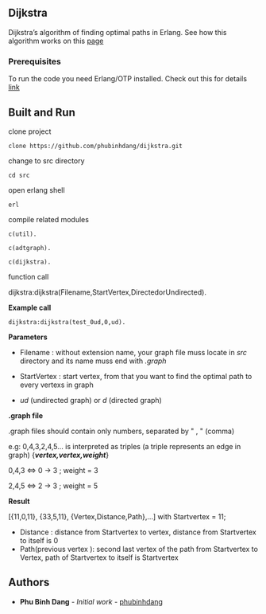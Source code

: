 ## Dijkstra

Dijkstra’s algorithm of finding optimal paths in Erlang. See how this algorithm works on this 
[page](https://www.cs.usfca.edu/~galles/visualization/Dijkstra.html)

### Prerequisites

To run the code you need Erlang/OTP installed.
Check out this for details 
[link](http://erlang.org/doc/installation_guide/INSTALL.html)
 
## Built and Run


clone project

`clone https://github.com/phubinhdang/dijkstra.git`

change to src directory

`cd src`

open erlang shell

`erl`

compile related modules

`c(util).`

`c(adtgraph).`

`c(dijkstra).`

function call

dijkstra:dijkstra(Filename,StartVertex,DirectedorUndirected).

**Example call**

`dijkstra:dijkstra(test_0ud,0,ud).`

**Parameters**

+ Filename : without extension name, your graph file muss locate in *src* directory and its name muss end with *.graph*

+ StartVertex : start vertex, from that you want to find the optimal path to every vertexs in graph
+  *ud* (undirected graph) or *d* (directed graph)

**.graph file**

.graph files should contain only numbers, separated by " , " (comma) 

e.g: 0,4,3,2,4,5... is interpreted as triples (a triple represents an  edge in graph)
 {___vertex,vertex,weight___}

0,4,3 <=>  0 -> 3 ; weight = 3
 
2,4,5 <=> 2 -> 3 ; weight = 5


**Result**

[{11,0,11}, {33,5,11}, {Vertex,Distance,Path},…] with Startvertex = 11;

+ Distance : distance from Startvertex to vertex, distance from Startvertex to itself is 0
+ Path(previous vertex ): second last vertex of the path from Startvertex to Vertex, path of Startvertex to itself is Startvertex 



## Authors

* **Phu Binh Dang** - *Initial work* - [phubinhdang](https://github.com/phubinhdang)


